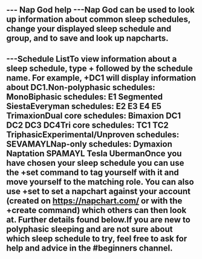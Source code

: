--- Nap God help ---Nap God can be used to look up information about common sleep schedules, change your displayed sleep schedule and group, and to save and look up napcharts.
-----------------------------------------------
---Schedule ListTo view information about a sleep schedule, type + followed by the schedule name. For example, +DC1 will display information about DC1.Non-polyphasic schedules: MonoBiphasic schedules: E1 Segmented SiestaEveryman schedules: E2 E3 E4 E5 TrimaxionDual core schedules: Bimaxion DC1 DC2 DC3 DC4Tri core schedules: TC1 TC2 TriphasicExperimental/Unproven schedules: SEVAMAYLNap-only schedules: Dymaxion Naptation SPAMAYL Tesla UbermanOnce you have chosen your sleep schedule you can use the +set command to tag yourself with it and move yourself to the matching role. You can also use +set to set a napchart against your account (created on <https://napchart.com/> or with the +create command) which others can then look at. Further details found below.If you are new to polyphasic sleeping and are not sure about which sleep schedule to try, feel free to ask for help and advice in the #beginners channel.
-----------------------------------------------
